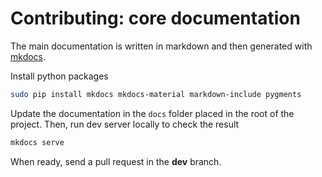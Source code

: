 # Contributing: core documentation

The main documentation is written in markdown and then generated with [mkdocs](https://www.mkdocs.org/).

Install python packages
```bash
sudo pip install mkdocs mkdocs-material markdown-include pygments
```

Update the documentation in the `docs` folder placed in the root of the project.
Then, run dev server locally to check the result
```bash
mkdocs serve
```

When ready, send a pull request in the **dev** branch.
